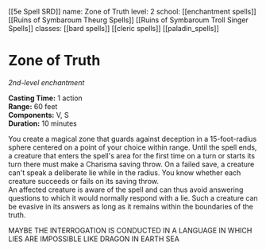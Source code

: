 
[[5e Spell SRD]]
name: Zone of Truth
level: 2
school: [[enchantment spells]][[Ruins of Symbaroum Theurg Spells]] [[Ruins of Symbaroum Troll Singer Spells]]
classes: [[bard spells]]
         [[cleric spells]]
         [[paladin_spells]]

# Zone of Truth 
_2nd-level enchantment_ 

**Casting Time:** 1 action    
**Range:** 60 feet    
**Components:** V, S    
**Duration:** 10 minutes 

You create a magical zone that guards against deception in a 15-foot-radius sphere centered on a point of your choice within range. Until the spell ends, a creature that enters the spell's area for the first time on a turn or starts its turn there must make a Charisma saving throw. On a failed save, a creature can't speak a deliberate lie while in the radius. You know whether each creature succeeds or fails on its saving throw.    
An affected creature is aware of the spell and can thus avoid answering questions to which it would normally respond with a lie. Such a creature can be evasive in its answers as long as it remains within the boundaries of the truth.

MAYBE THE INTERROGATION IS CONDUCTED IN A LANGUAGE IN WHICH LIES ARE IMPOSSIBLE LIKE DRAGON IN EARTH SEA
